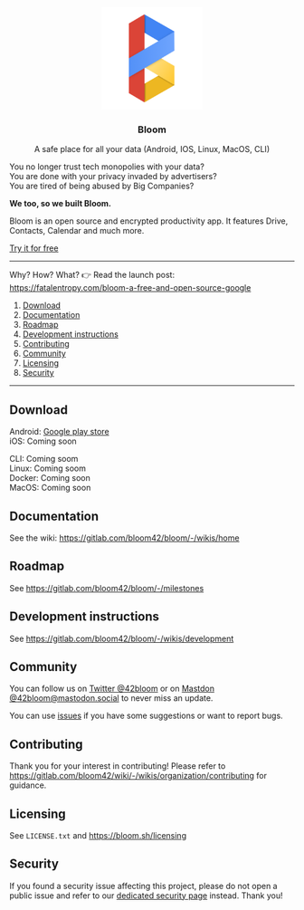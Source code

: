 <p align="center">
  <img alt="bloom logo" src="assets/icons/bloom_256.png" height="180" />
  <h3 align="center">Bloom</h3>
  <p align="center">A safe place for all your data (Android, IOS, Linux, MacOS, CLI)</p>
</p>

You no longer trust tech monopolies with your data?<br/>
You are done with your privacy invaded by advertisers? <br/>
You are tired of being abused by Big Companies?

**We too, so we built Bloom.**

Bloom is an open source and encrypted productivity app. It features Drive, Contacts, Calendar and
much more.

[Try it for free](https://bloom.sh/download)

--------

Why? How? What? 👉 Read the launch post: https://fatalentropy.com/bloom-a-free-and-open-source-google

1. [Download](#download)
2. [Documentation](#documentation)
3. [Roadmap](#roadmap)
4. [Development instructions](#development-instructions)
5. [Contributing](#contributing)
6. [Community](#Community)
7. [Licensing](#licensing)
8. [Security](#security)

--------

## Download

Android: [Google play store](https://play.google.com/store/apps/details?id=com.bloom42.bloomx) <br/>
iOS: Coming soon

CLI: Coming soom <br/><!-- [See instructions](https://help.bloom.sh/en/article/how-to-install-the-command-line-client-b9350j) <br /> -->
Linux: Coming soom <br/>
Docker: Coming soon <br/>
MacOS: Coming soon <br/>
<!-- Windows: Coming soon <br/> -->


## Documentation

See the wiki: https://gitlab.com/bloom42/bloom/-/wikis/home


## Roadmap

See https://gitlab.com/bloom42/bloom/-/milestones


## Development instructions

See https://gitlab.com/bloom42/bloom/-/wikis/development


## Community

You can follow us on [Twitter @42bloom](https://twitter.com/@42bloom) or on [Mastdon @42bloom@mastodon.social](https://mastodon.social/@42bloom) to never miss an update.

You can use [issues](https://gitlab.com/bloom42/bloom/-/issues) if you have some suggestions or want to report bugs.


## Contributing

Thank you for your interest in contributing! Please refer to
https://gitlab.com/bloom42/wiki/-/wikis/organization/contributing for guidance.


## Licensing

See `LICENSE.txt` and https://bloom.sh/licensing


## Security

If you found a security issue affecting this project, please do not open a public issue and refer to our
[dedicated security page](https://bloom.sh/security) instead. Thank you!
